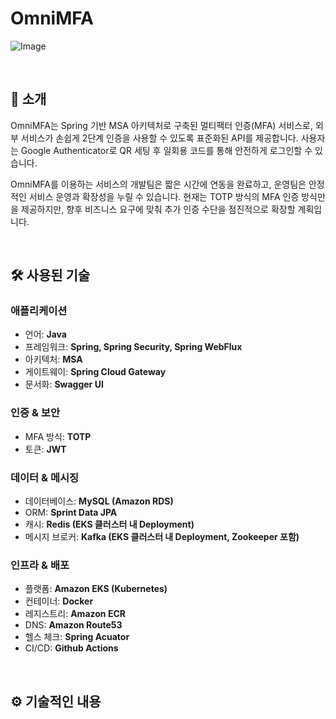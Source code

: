# OmniMFA

![Image](https://github.com/user-attachments/assets/b70602af-f9a5-4976-94d0-9123d4680627)

<br>

## 🙌 소개
OmniMFA는 Spring 기반 MSA 아키텍처로 구축된 멀티팩터 인증(MFA) 서비스로, 외부 서비스가 손쉽게 2단계 인증을 사용할 수 있도록 표준화된 API를 제공합니다. 사용자는 Google Authenticator로 QR 세팅 후 일회용 코드를 통해 안전하게 로그인할 수 있습니다. 

OmniMFA를 이용하는 서비스의 개발팀은 짧은 시간에 연동을 완료하고, 운영팀은 안정적인 서비스 운영과 확장성을 누릴 수 있습니다. 현재는 TOTP 방식의 MFA 인증 방식만을 제공하지만, 향후 비즈니스 요구에 맞춰 추가 인증 수단을 점진적으로 확장할 계획입니다.

<br>

## 🛠️ 사용된 기술
### 애플리케이션
- 언어: **Java**
- 프레임워크: **Spring, Spring Security, Spring WebFlux**
- 아키텍처: **MSA**
- 게이트웨이: **Spring Cloud Gateway**
- 문서화: **Swagger UI**

### 인증 & 보안
- MFA 방식: **TOTP**
- 토큰: **JWT**

### 데이터 & 메시징
- 데이터베이스: **MySQL (Amazon RDS)**
- ORM: **Sprint Data JPA**
- 캐시: **Redis (EKS 클러스터 내 Deployment)**
- 메시지 브로커: **Kafka (EKS 클러스터 내 Deployment, Zookeeper 포함)**

### 인프라 & 배포
- 플랫폼: **Amazon EKS (Kubernetes)**
- 컨테이너: **Docker**
- 레지스트리: **Amazon ECR**
- DNS: **Amazon Route53**
- 헬스 체크: **Spring Acuator**
- CI/CD: **Github Actions**

<br>

## ⚙️ 기술적인 내용


